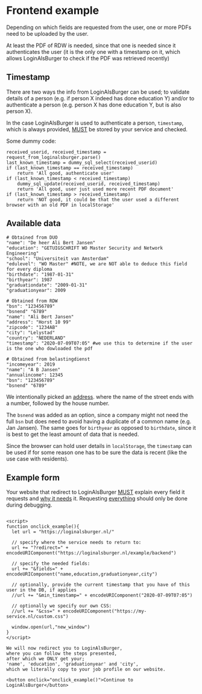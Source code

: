 # Frontend example

Depending on which fields are requested from the user,
one or more PDFs need to be uploaded by the user.

At least the PDF of RDW is needed,
since that one is needed since it authenticates the user
(it is the only one with a timestamp on it,
which allows LoginAlsBurger to check if the PDF was retrieved recently)

<!--
| field | also includes | additional pdf |
| --- | --- | --- |
| city | country | |
| zipcode | city | |
| address | zipcode | |
| name | | |
| bsn | | |
| birthdate | | DUO |
| edu |  | DUO |
-->

## Timestamp

There are two ways the info from LoginAlsBurger can be used;
to validate details of a person
(e.g. if person X indeed has done education Y)
and/or to authenticate a person
(e.g. person X has done education Y, but is also person X).

In the case LoginAlsBurger is used to authenticate a person,
`timestamp`, which is always provided,
[MUST](https://tools.ietf.org/html/rfc2119)
be stored by your service and checked.

Some dummy code:
```
received_userid, received_timestamp = request_from_loginalsburger.parse()
last_known_timestamp = dummy_sql_select(received_userid)
if (last_known_timestamp == received_timestamp)
	return 'All good, authenticate user'
if (last_known_timestamp < received_timestamp)
	dummy_sql_update(received_userid, received_timestamp)
	return 'All good, user just used more recent PDF document'
if (last_known_timestamp > received_timestamp)
	return 'NOT good, it could be that the user used a different browser with an old PDF in localStorage'

```

## Available data

<!--
# Obtained from DUO
"name": "De heer Ali Bert Jansen"
"education": "GETUIGSCHRIFT WO Master Security and Network Engineering"
"school": "Universiteit van Amsterdam"
"edulevel": "WO Master" #NOTE, we are NOT able to deduce this field for every diploma
"birthdate": "1987-01-31"
"birthyear": 1987
"graduationdate": "2009-01-31"
"graduationyear": 2009

# Obtained from RDW
"bsn": "123456789"
"bsnend" "6789"
"name": "Ali Bert Jansen"
"address": "Horst 10 99"
"zipcode": "1234AB"
"city": "Lelystad"
"country": "NEDERLAND"
"timestamp": "2020-07-09T07:05" #we use this to determine if the user is the one who dowloaded the pdf

# Obtained from belastingdienst
"datestamp": "2020-06-29" #retrieved from PDF but has no value
"incomeyear": 2019
"name": "A B Jansen"
"annualincome": 12345
"bsn": "123456789"
-->

```
# Obtained from DUO
"name": "De heer Ali Bert Jansen"
"education": "GETUIGSCHRIFT WO Master Security and Network Engineering"
"school": "Universiteit van Amsterdam"
"edulevel": "WO Master" #NOTE, we are NOT able to deduce this field for every diploma
"birthdate": "1987-01-31"
"birthyear": 1987
"graduationdate": "2009-01-31"
"graduationyear": 2009

# Obtained from RDW
"bsn": "123456789"
"bsnend" "6789"
"name": "Ali Bert Jansen"
"address": "Horst 10 99"
"zipcode": "1234AB"
"city": "Lelystad"
"country": "NEDERLAND"
"timestamp": "2020-07-09T07:05" #we use this to determine if the user is the one who dowloaded the pdf

# Obtained from belastingdienst
"incomeyear": 2019
"name": "A B Jansen"
"annualincome": 12345
"bsn": "123456789"
"bsnend" "6789"
```

We intentionally picked an
[address](https://nl.wikipedia.org/wiki/Huisnummer#Afwijkende_adresseringen).
where the name of the street ends with a number, followed by the house number.

The `bsnend` was added as an option,
since a company might not need the full `bsn`
but does need to avoid having a duplicate of a common name (e.g. Jan Jansen).
The same goes for `birthyear` as opposed to `birthdate`,
since it is best to get the least amount of data that is needed.

Since the browser can hold user details in `localStorage`,
the `timestamp` can be used if for some reason one has
to be sure the data is recent (like the use case with residents).

## Example form

Your website that redirect to LoginAlsBurger
[MUST](https://tools.ietf.org/html/rfc2119)
explain every field it requests
and
[why it needs](https://en.wikipedia.org/wiki/Need_to_know)
it.
Requesting
[everything](https://loginalsburger.nl?redirect=https://loginalsburger.nl/example/backend&fields=education,school,edulevel,birthdate,birthyear,graduationdate,graduationyear,incomeyear,annualincome,bsn,bsnend,name,address,zipcode,city,country,timestamp)
should only be done during debugging.


```

<script>
function onclick_example(){
  let url = "https://loginalsburger.nl/"

  // specify where the service needs to return to:
  url += "?redirect=" + encodeURIComponent("https://loginalsburger.nl/example/backend")

  // specify the needed fields:
  url += "&fields=" + encodeURIComponent("name,education,graduationyear,city")

  // optionally, provide the current timestamp that you have of this user in the DB, if applies
  //url += "&min_timestamp=" + encodeURIComponent("2020-07-09T07:05")

  // optionally we specify our own CSS:
  //url += "&css=" + encodeURIComponent("https://my-service.nl/custom.css")

  window.open(url,"new_window")
}
</script>

We will now redirect you to LoginAlsBurger,
where you can follow the steps presented,
after which we ONLY get your;
'name', 'education', 'graduationyear' and 'city',
which we literally copy to your job profile on our website.

<button onclick="onclick_example()">Continue to LoginAlsBurger</button>
```
